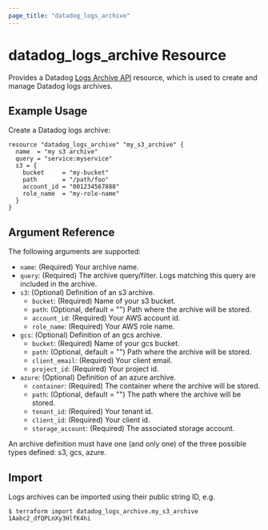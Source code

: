 ```yaml
---
page_title: "datadog_logs_archive"
---
```


# datadog_logs_archive Resource

Provides a Datadog [Logs Archive API](https://docs.datadoghq.com/api/v2/logs-archives/) resource, which is used to create and manage Datadog logs archives.


## Example Usage

Create a Datadog logs archive:

```hcl
resource "datadog_logs_archive" "my_s3_archive" {
  name  = "my s3 archive"
  query = "service:myservice"
  s3 = {
    bucket     = "my-bucket"
    path       = "/path/foo"
    account_id = "001234567888"
    role_name  = "my-role-name"
  }
}
```

## Argument Reference

The following arguments are supported:

* `name`: (Required) Your archive name.
* `query`: (Required) The archive query/filter. Logs matching this query are included in the archive.
* `s3`: (Optional) Definition of an s3 archive.
  * `bucket`: (Required) Name of your s3 bucket.
  * `path`: (Optional, default = "") Path where the archive will be stored.
  * `account_id`: (Required) Your AWS account id.
  * `role_name`: (Required) Your AWS role name.
* `gcs`: (Optional) Definition of an gcs archive.
  * `bucket`: (Required) Name of your gcs bucket.
  * `path`: (Optional, default = "") Path where the archive will be stored.
  * `client_email`: (Required) Your client email.
  * `project_id`: (Required) Your project id.
* `azure`: (Optional) Definition of an azure archive.
  * `container`: (Required) The container where the archive will be stored.
  * `path`: (Optional, default = "") The path where the archive will be stored.
  * `tenant_id`: (Required) Your tenant id.
  * `client_id`: (Required) Your client id.
  * `storage_account`: (Required) The associated storage account.


An archive definition must have one (and only one) of the three possible types defined: s3, gcs, azure.

## Import

Logs archives can be imported using their public string ID, e.g.

```
$ terraform import datadog_logs_archive.my_s3_archive 1Aabc2_dfQPLnXy3HlfK4hi
```
